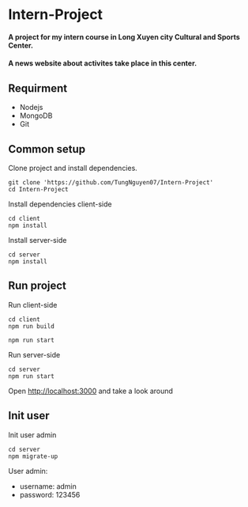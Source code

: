 # Intern-Project
#### A project for my intern course in Long Xuyen city Cultural and Sports Center.
#### A news website about activites take place in this center.
## Requirment
* Nodejs
* MongoDB
* Git
## Common setup
Clone project and install dependencies.
```
git clone 'https://github.com/TungNguyen07/Intern-Project'
cd Intern-Project
```
Install dependencies client-side
```
cd client
npm install
```
Install server-side
```
cd server
npm install
```
## Run project
Run client-side
```
cd client
npm run build
```
```
npm run start
```
Run server-side
```
cd server
npm run start
```
Open [http://localhost:3000](http://localhost:3000) and take a look around
## Init user
Init user admin
```
cd server
npm migrate-up
```
User admin:
* username: admin
* password: 123456
